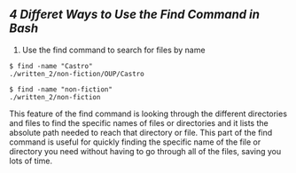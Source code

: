 ***4 Differet Ways to Use the Find Command in Bash***
---
1. Use the find command to search for files by name

```
$ find -name "Castro"
./written_2/non-fiction/OUP/Castro
```
```
$ find -name "non-fiction"
./written_2/non-fiction
```
This feature of the find command is looking through the different directories and files to find the specific names of files or directories and it lists the absolute path needed to reach that directory or file. This part of the find command is useful for quickly finding the specific name of the file or directory you need without having to go through all of the files, saving you lots of time.

